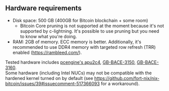 Hardware requirements
---
* Disk space: 500 GB (400GB for Bitcoin blockchain + some room)
  * Bitcoin Core pruning is not supported at the moment because it's not supported by c-lightning.
    It's possible to use pruning but you need to know what you're doing.
* RAM: 2GB of memory. ECC memory is better. Additionally, it's recommended to use DDR4 memory with
  targeted row refresh (TRR) enabled (https://rambleed.com/).

Tested hardware includes [pcengine's apu2c4](https://pcengines.ch/apu2c4.htm),
[GB-BACE-3150](https://www.gigabyte.com/Mini-PcBarebone/GB-BACE-3150-rev-10),
[GB-BACE-3160](https://www.gigabyte.com/de/Mini-PcBarebone/GB-BACE-3160-rev-10#ov).\
Some hardware (including Intel NUCs) may not be compatible with the hardened kernel
turned on by default (see https://github.com/fort-nix/nix-bitcoin/issues/39#issuecomment-517366093
for a workaround).
